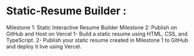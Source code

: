 # Static-Resume Builder :
Milestone 1: Static Interactive Resume Builder 
Milestone 2: Publish on GitHub and Host on Vercel 
1- Build a static resume using HTML, CSS, and TypeScript.
2- Publish your static resume created in Milestone 1 to GitHub and deploy it live using Vercel.

